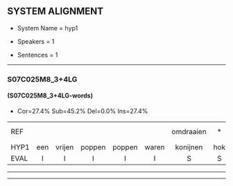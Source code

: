 
## SYSTEM ALIGNMENT

- System Name = hyp1

- Speakers = 1

- Sentences = 1

---

### S07C025M8_3+4LG

#### (S07C025M8_3+4LG-words)

- Cor=27.4%	Sub=45.2%	Del=0.0%	Ins=27.4%

|  |  |  |  |  |  |  |  |  |  |  |  |  |  |  |  |  |  |  |  |  |  |  |  |  |  |  |  |  |  |  |  |  |  |  |  |  |  |  |  |  |  |  |  |  |  |  |  |  |  |  |  |  |  |  |  |  |  |  |  |  |  |  |  |  |  |  |  |  |  |  |  |  |  |
|:--- |:---:|:---:|:---:|:---:|:---:|:---:|:---:|:---:|:---:|:---:|:---:|:---:|:---:|:---:|:---:|:---:|:---:|:---:|:---:|:---:|:---:|:---:|:---:|:---:|:---:|:---:|:---:|:---:|:---:|:---:|:---:|:---:|:---:|:---:|:---:|:---:|:---:|:---:|:---:|:---:|:---:|:---:|:---:|:---:|:---:|:---:|:---:|:---:|:---:|:---:|:---:|:---:|:---:|:---:|:---:|:---:|:---:|:---:|:---:|:---:|:---:|:---:|:---:|:---:|:---:|:---:|:---:|:---:|:---:|:---:|:---:|:---:|:---:|
| REF |  |  |  |  |  | omdraaien | * | poppenwagen | konijnenhok | elastiekje | ruziemaken*(ruziemaker) | teddybeer | dierentuin |  | paddenstoelen | verstoppertje |  |  | wasmachine | * | * | * | fototoestel |  |  |  | toiletpapier | * | * | vrachtwagen | buurmannen |  |  | vogelkooi*(vogelhok) | olifant | schommelen | iedereen |  |  | * | schoenenwinkel | * | * | ophangen | verjaardag | sprookjesboek |  | tandenborstel | * | lucifer | slaapkamer | achterdeur | ziekenhuis |  |  | * | * | * | afblijven |  | kabouter | * | * | sneeuwwitje | * | goeiendag | vakantie | limonade*(limonaden) | autorijden | eindelijk | familie |  | chocolade*(colalight) |
| HYP1 | een | vrijen | poppen | poppen | waren | konijnen | hok | allistiekje | hezie | maker | teddie | weer | dierentuin | padden | stoelen | verstoppertje | wat | mag | nu? | fot | tot | de | fototoestel | toh | et | al | papier? | verwag | vrag | vrachtwagen | buurmannen | vogel | da | ook | olifand | schommelen | iedereen | scoenen | schonen | winkel | kunste | kuns | selm | ophangen | verjaardag | sprookjesboek | tanden | borstel | lug | lucifer | slaapkamer | achterdeur | ziekenhuis | nieuw | schrik | nieuw | schrig | ofblaven | afblijven | kabelter | was | han | handje | sneeuwrietje | go | goeiendag | vakantie | juoaden | autorijden | eindelijk | familie | cola | lit |
| EVAL | I | I | I | I | I | S | S | S | S | S | S | S |  | I | S |  | I | I | S | S | S | S |  | I | I | I | S | S | S |  |  | I | I | S | S |  |  | I | I | S | S | S | S |  |  |  | I | S | S |  |  |  |  | I | I | S | S | S |  | I | S | S | S | S | S |  |  | S |  |  |  | I | S |
---

---
